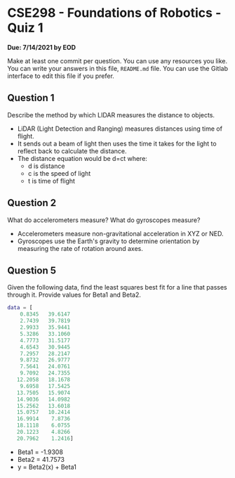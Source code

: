 # CSE298 - Foundations of Robotics - Quiz 1

**Due: 7/14/2021 by EOD**

Make at least one commit per question. You can use any resources you like. You can write your answers in this file, `README.md` file. You can use the Gitlab interface to edit this file if you prefer.

## Question 1

Describe the method by which LIDAR measures the distance to objects.

- LiDAR (Light Detection and Ranging) measures distances using time of flight.
- It sends out a beam of light then uses the time it takes for the light to reflect back to calculate the distance.
- The distance equation would be d=ct where:
    * d is distance
    * c is the speed of light
    * t is time of flight

## Question 2

What do accelerometers measure? What do gyroscopes measure?

- Accelerometers measure non-gravitational acceleration in XYZ or NED.
- Gyroscopes use the Earth's gravity to determine orientation by measuring the rate of rotation around axes.

## Question 5

Given the following data, find the least squares best fit for a line that passes through it. Provide values for Beta1 and Beta2.

```Matlab
data = [
    0.8345   39.6147
    2.7439   39.7819
    2.9933   35.9441
    5.3286   33.1060
    4.7773   31.5177
    4.6543   30.9445
    7.2957   28.2147
    9.8732   26.9777
    7.5641   24.0761
    9.7092   24.7355
   12.2058   18.1678
    9.6958   17.5425
   13.7505   15.9074
   14.9036   14.0982
   15.2562   13.6018
   15.0757   10.2414
   16.9914    7.8736
   18.1118    6.0755
   20.1223    4.8266
   20.7962    1.2416]
```

* Beta1 = -1.9308
* Beta2 = 41.7573
* y = Beta2(x) + Beta1